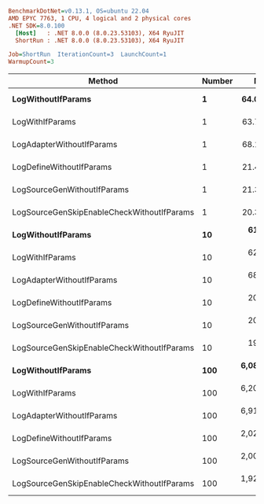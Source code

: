 ``` ini

BenchmarkDotNet=v0.13.1, OS=ubuntu 22.04
AMD EPYC 7763, 1 CPU, 4 logical and 2 physical cores
.NET SDK=8.0.100
  [Host]   : .NET 8.0.0 (8.0.23.53103), X64 RyuJIT
  ShortRun : .NET 8.0.0 (8.0.23.53103), X64 RyuJIT

Job=ShortRun  IterationCount=3  LaunchCount=1  
WarmupCount=3  

```
|                                     Method | Number |        Mean |      Error |    StdDev |         Min |         Max |  Gen 0 | Allocated |
|------------------------------------------- |------- |------------:|-----------:|----------:|------------:|------------:|-------:|----------:|
|                         **LogWithoutIfParams** |      **1** |    **64.00 ns** |   **1.512 ns** |  **0.083 ns** |    **63.92 ns** |    **64.08 ns** | **0.0010** |      **88 B** |
|                            LogWithIfParams |      1 |    63.77 ns |   1.367 ns |  0.075 ns |    63.71 ns |    63.86 ns | 0.0010 |      88 B |
|                  LogAdapterWithoutIfParams |      1 |    68.14 ns |   3.725 ns |  0.204 ns |    67.95 ns |    68.36 ns | 0.0010 |      88 B |
|                   LogDefineWithoutIfParams |      1 |    21.48 ns |   0.637 ns |  0.035 ns |    21.45 ns |    21.52 ns |      - |         - |
|                LogSourceGenWithoutIfParams |      1 |    21.32 ns |   0.427 ns |  0.023 ns |    21.30 ns |    21.35 ns |      - |         - |
| LogSourceGenSkipEnableCheckWithoutIfParams |      1 |    20.32 ns |   9.096 ns |  0.499 ns |    19.85 ns |    20.84 ns |      - |         - |
|                         **LogWithoutIfParams** |     **10** |   **612.49 ns** |  **13.752 ns** |  **0.754 ns** |   **611.63 ns** |   **613.05 ns** | **0.0105** |     **880 B** |
|                            LogWithIfParams |     10 |   627.30 ns |  22.501 ns |  1.233 ns |   625.88 ns |   628.08 ns | 0.0105 |     880 B |
|                  LogAdapterWithoutIfParams |     10 |   683.88 ns | 183.831 ns | 10.076 ns |   674.86 ns |   694.76 ns | 0.0105 |     880 B |
|                   LogDefineWithoutIfParams |     10 |   209.26 ns |  10.061 ns |  0.551 ns |   208.91 ns |   209.89 ns |      - |         - |
|                LogSourceGenWithoutIfParams |     10 |   209.84 ns |  39.933 ns |  2.189 ns |   208.50 ns |   212.37 ns |      - |         - |
| LogSourceGenSkipEnableCheckWithoutIfParams |     10 |   194.56 ns |  10.321 ns |  0.566 ns |   194.10 ns |   195.19 ns |      - |         - |
|                         **LogWithoutIfParams** |    **100** | **6,085.14 ns** | **119.987 ns** |  **6.577 ns** | **6,078.15 ns** | **6,091.20 ns** | **0.0992** |   **8,800 B** |
|                            LogWithIfParams |    100 | 6,202.08 ns | 147.342 ns |  8.076 ns | 6,194.14 ns | 6,210.28 ns | 0.0992 |   8,800 B |
|                  LogAdapterWithoutIfParams |    100 | 6,917.45 ns |  87.863 ns |  4.816 ns | 6,911.89 ns | 6,920.34 ns | 0.0992 |   8,800 B |
|                   LogDefineWithoutIfParams |    100 | 2,022.64 ns | 139.780 ns |  7.662 ns | 2,014.40 ns | 2,029.55 ns |      - |         - |
|                LogSourceGenWithoutIfParams |    100 | 2,002.44 ns | 126.850 ns |  6.953 ns | 1,995.04 ns | 2,008.84 ns |      - |         - |
| LogSourceGenSkipEnableCheckWithoutIfParams |    100 | 1,929.94 ns |  92.856 ns |  5.090 ns | 1,926.51 ns | 1,935.79 ns |      - |         - |
